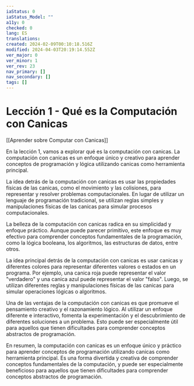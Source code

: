 ```yaml
---
iaStatus: 0
iaStatus_Model: ""
a11y: 0
checked: 0
lang: ES
translations: 
created: 2024-02-09T00:10:18.516Z
modified: 2024-04-03T20:19:14.552Z
ver_major: 0
ver_minor: 1
ver_rev: 23
nav_primary: []
nav_secondary: []
tags: []
---
```

# Lección 1 - Qué es la Computación con Canicas

[[Aprender sobre Computar con Canicas]]

En la lección 1, vamos a explorar qué es la computación con canicas. La computación con canicas es un enfoque único y creativo para aprender conceptos de programación y lógica utilizando canicas como herramienta principal.

La idea detrás de la computación con canicas es usar las propiedades físicas de las canicas, como el movimiento y las colisiones, para representar y resolver problemas computacionales. En lugar de utilizar un lenguaje de programación tradicional, se utilizan reglas simples y manipulaciones físicas de las canicas para simular procesos computacionales.

La belleza de la computación con canicas radica en su simplicidad y enfoque práctico. Aunque puede parecer primitivo, este enfoque es muy efectivo para comprender conceptos fundamentales de la programación, como la lógica booleana, los algoritmos, las estructuras de datos, entre otros.

La idea principal detrás de la computación con canicas es usar canicas y diferentes colores para representar diferentes valores o estados en un programa. Por ejemplo, una canica roja puede representar el valor "verdadero" y una canica azul puede representar el valor "falso". Luego, se utilizan diferentes reglas y manipulaciones físicas de las canicas para simular operaciones lógicas o algoritmos.

Una de las ventajas de la computación con canicas es que promueve el pensamiento creativo y el razonamiento lógico. Al utilizar un enfoque diferente e interactivo, fomenta la experimentación y el descubrimiento de diferentes soluciones a un problema. Esto puede ser especialmente útil para aquellos que tienen dificultades para comprender conceptos abstractos de programación.

En resumen, la computación con canicas es un enfoque único y práctico para aprender conceptos de programación utilizando canicas como herramienta principal. Es una forma divertida y creativa de comprender conceptos fundamentales de la computación, y puede ser especialmente beneficioso para aquellos que tienen dificultades para comprender conceptos abstractos de programación.

